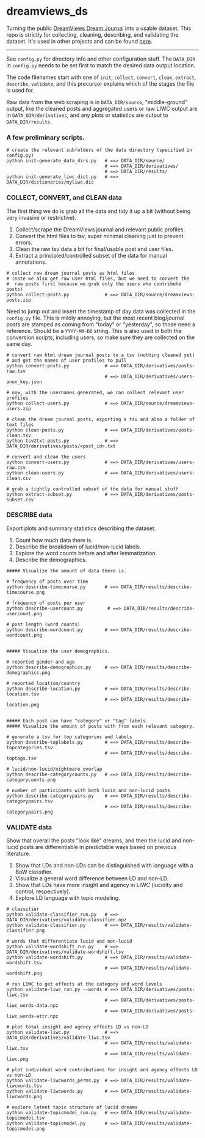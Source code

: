 # dreamviews_ds

Turning the public [DreamViews Dream Journal](https://www.dreamviews.com/blogs/) into a usable dataset. This repo is strictly for collecting, cleaning, describing, and validating the dataset. It's used in other projects and can be found [here](https://media.giphy.com/media/St0Nd0Qt4WNMLy29vi/giphy.gif).

---

See `config.py` for directory info and other configuration stuff. The `DATA_DIR` in `config.py` needs to be set first to match the desired data output location.

The code filenames start with one of `init`, `collect`, `convert`, `clean`, `extract`, `describe`, `validate`, and this precursor explains which of the stages the file is used for.

Raw data from the web scraping is in `DATA_DIR/source`, "middle-ground" output, like the cleaned posts and aggregated users or raw LIWC output are in `DATA_DIR/derivatives`, and any plots or statistics are output to `DATA_DIR/results`.


### A few preliminary scripts.

```shell
# create the relevant subfolders of the data directory (specified in config.py)
python init-generate_data_dirs.py   # ==> DATA_DIR/source/
                                    # ==> DATA_DIR/derivatives/
                                    # ==> DATA_DIR/results/
python init-generate_liwc_dict.py   # ==> DATA_DIR/dictionaries/myliwc.dic
```


### COLLECT, CONVERT, and CLEAN data

The first thing we do is grab all the data and tidy it up a bit (without being very invasive or restrictive).

1. Collect/scrape the DreamViews journal and relevant public profiles.
2. Convert the html files to tsv, super minimal cleaning just to prevent errors.
3. Clean the raw tsv data a bit for final/usable post and user files.
4. Extract a principled/controlled subset of the data for manual annotations.

```shell
# collect raw dream journal posts as html files
# (note we also get raw user html files, but we need to convert the
#  raw posts first because we grab only the users who contribute posts)
python collect-posts.py             # ==> DATA_DIR/source/dreamviews-posts.zip
```

Need to jump out and insert the timestamp of day data was collected in the `config.py` file. This is mildly annoying, but the most recent blog/journal posts are stamped as coming from "today" or "yesterday", so those need a reference. Should be a `YYYY-MM-DD` string. This is also used in both the conversion scripts, including users, so make sure they are collected on the same day.

```shell
# convert raw html dream journal posts to a tsv (nothing cleaned yet)
# and get the names of user profiles to pull
python convert-posts.py             # ==> DATA_DIR/derivatives/posts-raw.tsv
                                    # ==> DATA_DIR/derivatives/users-anon_key.json

# now, with the usernames generated, we can collect relevant user profiles
python collect-users.py             # ==> DATA_DIR/source/dreamviews-users.zip

# clean the dream journal posts, exporting a tsv and also a folder of text files
python clean-posts.py               # ==> DATA_DIR/derivatives/posts-clean.tsv
python tsv2txt-posts.py             # ==> DATA_DIR/derivatives/posts/<post_id>.txt

# convert and clean the users
python convert-users.py             # ==> DATA_DIR/derivatives/users-raw.csv
python clean-users.py               # ==> DATA_DIR/derivatives/users-clean.csv

# grab a tightly controlled subset of the data for manual stuff
python extract-subset.py            # ==> DATA_DIR/derivatives/posts-subset.csv
```


### DESCRIBE data

Export plots and summary statistics describing the dataset.

1. Count how much data there is.
2. Describe the breakdown of lucid/non-lucid labels.
3. Explore the word counts before and after lemmatization.
4. Describe the demographics.

```shell
##### Visualize the amount of data there is.

# frequency of posts over time
python describe-timecourse.py       # ==> DATA_DIR/results/describe-timecourse.png

# frequency of posts per user
python describe-usercount.py         # ==> DATA_DIR/results/describe-usercount.png

# post length (word counts)
python describe-wordcount.py        # ==> DATA_DIR/results/describe-wordcount.png


##### Visualize the user demographics.

# reported gender and age
python describe-demographics.py     # ==> DATA_DIR/results/describe-demographics.png

# reported location/country
python describe-location.py         # ==> DATA_DIR/results/describe-location.tsv
                                    # ==> DATA_DIR/results/describe-location.png


##### Each post can have "category" or "tag" labels.
##### Visualize the amount of posts with from each relevant category.

# generate a tsv for top categories and labels
python describe-toplabels.py        # ==> DATA_DIR/results/describe-topcategories.tsv
                                    # ==> DATA_DIR/results/describe-toptags.tsv

# lucid/non-lucid/nightmare overlap
python describe-categorycounts.py   # ==> DATA_DIR/results/describe-categorycounts.png

# number of participants with both lucid and non-lucid posts
python describe-categorypairs.py    # ==> DATA_DIR/results/describe-categorypairs.tsv
                                    # ==> DATA_DIR/results/describe-categorypairs.png
```


### VALIDATE data

Show that overall the posts "look like" dreams, and then the lucid and non-lucid posts are differentiable in predictable ways based on previous literature.

1. Show that LDs and non-LDs can be distinguished with language with a BoW classifier.
2. Visualize a general word difference between LD and non-LD.
3. Show that LDs have more insight and agency in LIWC (lucidity and control, respectively).
4. Explore LD language with topic modeling.

```shell
# classifier
python validate-classifier_run.py   # ==> DATA_DIR/derivatives/validate-classifier.npz
python validate-classifier.py       # ==> DATA_DIR/results/validate-classifier.png

# words that differentiate lucid and non-lucid
python validate-wordshift_run.py    # ==> DATA_DIR/derivatives/validate-wordshift.tsv
python validate-wordshift.py        # ==> DATA_DIR/results/validate-wordshift.tsv
                                    # ==> DATA_DIR/results/validate-wordshift.png

# run LIWC to get effects at the category and word levels
python validate-liwc_run.py --words # ==> DATA_DIR/derivatives/posts-liwc.tsv
                                    # ==> DATA_DIR/derivatives/posts-liwc_words-data.npz
                                    # ==> DATA_DIR/derivatives/posts-liwc_words-attr.npz

# plot total insight and agency effects LD vs non-LD
python validate-liwc.py             # ==> DATA_DIR/derivatives/validate-liwc.tsv
                                    # ==> DATA_DIR/results/validate-liwc.tsv
                                    # ==> DATA_DIR/results/validate-liwc.png

# plot individual word contributions for insight and agency effects LD vs non-LD
python validate-liwcwords_perms.py  # ==> DATA_DIR/results/validate-liwcwords.tsv
python validate-liwcwords.py        # ==> DATA_DIR/results/validate-liwcwords.png

# explore latent topic structure of lucid dreams
python validate-topicmodel_run.py   # ==> DATA_DIR/results/validate-topicmodel.tsv
python validate-topicmodel.py       # ==> DATA_DIR/results/validate-topicmodel.png
```
